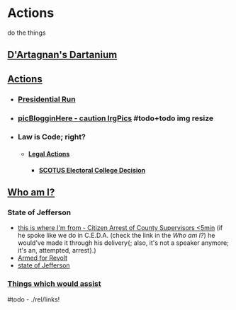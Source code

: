 # Actions
do the things

## [D'Artagnan's Dartanium](https://OpenCollective.com/Dartanium)

## [Actions](actions/README.md)

- ### [Presidential Run](actions/README.md#what-have-i-been-up-to)
- ### [picBlogginHere - caution lrgPics](actions/pages/postBlogPicsMyb.md) #todo+todo img resize
- ### Law is Code; right?
  - #### [Legal Actions](actions/pages/theSuits/README.md)
    - #### [SCOTUS Electoral College Decision](https://github.com/ActionProjects/Actions/blob/main/actions/pages/theSuits/some-Duplicates/SCOTUS_decision_deficiencies-v.2.md#scotus-electoral-college-decision)

## [Who am I?](actions/README.md#experience)

### State of Jefferson

- [this is where I'm from - Citizen Arrest of County Supervisors <5min](https://krcrtv.com/news/local/all-five-shasta-county-supervisors-placed-under-citizens-arrest-at-board-meeting) (if he spoke like we do in C.E.D.A. (check the link in the *Who am I?*) he would've made it through his delivery{; also, it's not a speaker anymore; it's an, attempted, arrest}.)
- [Armed for Revolt](https://www.sacbee.com/news/california/article246652603.html)
- [state of Jefferson](https://www.ijpr.org/state-of-jefferson)

### [Things which would assist](https://github.com/ActionProjects/Actions/blob/main/actions/pages/theSuits/some-Duplicates/NEEDS.md)

#todo - ./rel/links!
